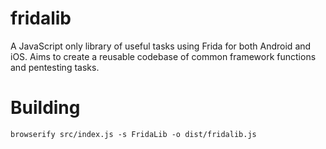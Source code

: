 # fridalib #

A JavaScript only library of useful tasks using Frida for both Android and iOS. Aims to create a reusable codebase of common framework functions and pentesting tasks. 

# Building #

`browserify src/index.js -s FridaLib -o dist/fridalib.js`

